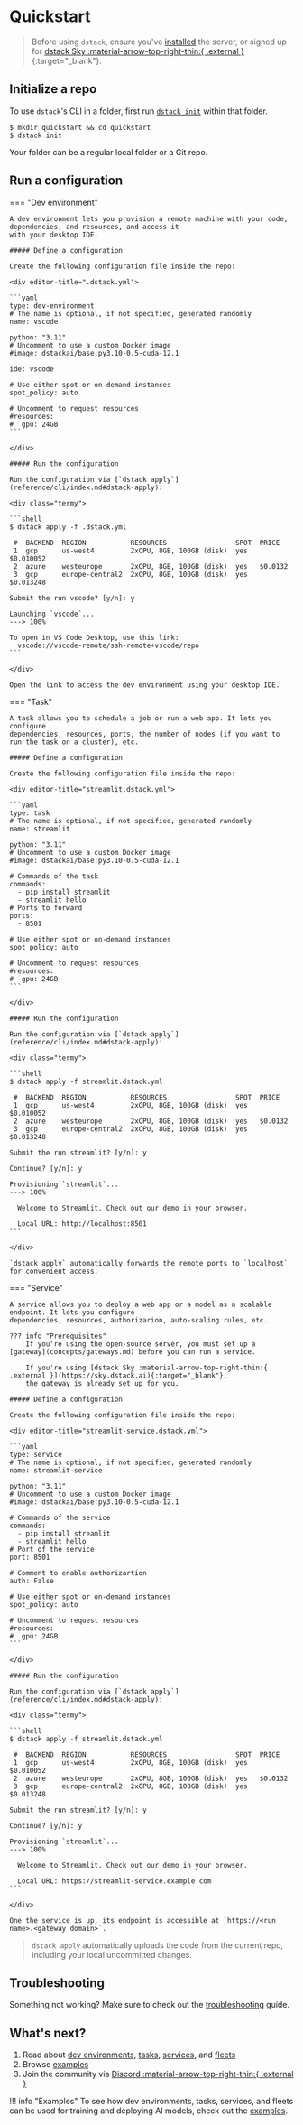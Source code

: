 # Quickstart

> Before using `dstack`, ensure you've [installed](installation/index.md) the server, or signed up for [dstack Sky :material-arrow-top-right-thin:{ .external }](https://sky.dstack.ai){:target="_blank"}.
    
## Initialize a repo

To use `dstack`'s CLI in a folder, first run [`dstack init`](reference/cli/index.md#dstack-init) within that folder.

<div class="termy">

```shell
$ mkdir quickstart && cd quickstart
$ dstack init
```

</div>

Your folder can be a regular local folder or a Git repo.

## Run a configuration

=== "Dev environment"

    A dev environment lets you provision a remote machine with your code, dependencies, and resources, and access it 
    with your desktop IDE.

    ##### Define a configuration

    Create the following configuration file inside the repo:

    <div editor-title=".dstack.yml"> 

    ```yaml
    type: dev-environment
    # The name is optional, if not specified, generated randomly
    name: vscode
    
    python: "3.11"
    # Uncomment to use a custom Docker image
    #image: dstackai/base:py3.10-0.5-cuda-12.1
    
    ide: vscode
    
    # Use either spot or on-demand instances
    spot_policy: auto
    
    # Uncomment to request resources
    #resources:
    #  gpu: 24GB
    ```

    </div>

    ##### Run the configuration

    Run the configuration via [`dstack apply`](reference/cli/index.md#dstack-apply):

    <div class="termy">

    ```shell
    $ dstack apply -f .dstack.yml
    
     #  BACKEND  REGION           RESOURCES                 SPOT  PRICE
     1  gcp      us-west4         2xCPU, 8GB, 100GB (disk)  yes   $0.010052
     2  azure    westeurope       2xCPU, 8GB, 100GB (disk)  yes   $0.0132
     3  gcp      europe-central2  2xCPU, 8GB, 100GB (disk)  yes   $0.013248
     
    Submit the run vscode? [y/n]: y
    
    Launching `vscode`...
    ---> 100%
    
    To open in VS Code Desktop, use this link:
      vscode://vscode-remote/ssh-remote+vscode/repo
    ```
    
    </div>

    Open the link to access the dev environment using your desktop IDE.

=== "Task"

    A task allows you to schedule a job or run a web app. It lets you configure 
    dependencies, resources, ports, the number of nodes (if you want to run the task on a cluster), etc.

    ##### Define a configuration

    Create the following configuration file inside the repo:

    <div editor-title="streamlit.dstack.yml"> 

    ```yaml
    type: task
    # The name is optional, if not specified, generated randomly
    name: streamlit
    
    python: "3.11"
    # Uncomment to use a custom Docker image
    #image: dstackai/base:py3.10-0.5-cuda-12.1
    
    # Commands of the task
    commands:
      - pip install streamlit
      - streamlit hello
    # Ports to forward
    ports:
      - 8501

    # Use either spot or on-demand instances
    spot_policy: auto
    
    # Uncomment to request resources
    #resources:
    #  gpu: 24GB
    ```

    </div>

    ##### Run the configuration

    Run the configuration via [`dstack apply`](reference/cli/index.md#dstack-apply):

    <div class="termy">

    ```shell
    $ dstack apply -f streamlit.dstack.yml
    
     #  BACKEND  REGION           RESOURCES                 SPOT  PRICE
     1  gcp      us-west4         2xCPU, 8GB, 100GB (disk)  yes   $0.010052
     2  azure    westeurope       2xCPU, 8GB, 100GB (disk)  yes   $0.0132
     3  gcp      europe-central2  2xCPU, 8GB, 100GB (disk)  yes   $0.013248
     
    Submit the run streamlit? [y/n]: y
     
    Continue? [y/n]: y
    
    Provisioning `streamlit`...
    ---> 100%

      Welcome to Streamlit. Check out our demo in your browser.

      Local URL: http://localhost:8501
    ```
    
    </div>

    `dstack apply` automatically forwards the remote ports to `localhost` for convenient access.

=== "Service"

    A service allows you to deploy a web app or a model as a scalable endpoint. It lets you configure
    dependencies, resources, authorizarion, auto-scaling rules, etc. 

    ??? info "Prerequisites"
        If you're using the open-source server, you must set up a [gateway](concepts/gateways.md) before you can run a service.

        If you're using [dstack Sky :material-arrow-top-right-thin:{ .external }](https://sky.dstack.ai){:target="_blank"},
        the gateway is already set up for you.

    ##### Define a configuration

    Create the following configuration file inside the repo:

    <div editor-title="streamlit-service.dstack.yml"> 

    ```yaml
    type: service
    # The name is optional, if not specified, generated randomly
    name: streamlit-service
    
    python: "3.11"
    # Uncomment to use a custom Docker image
    #image: dstackai/base:py3.10-0.5-cuda-12.1
    
    # Commands of the service
    commands:
      - pip install streamlit
      - streamlit hello
    # Port of the service
    port: 8501

    # Comment to enable authorizartion
    auth: False

    # Use either spot or on-demand instances
    spot_policy: auto
    
    # Uncomment to request resources
    #resources:
    #  gpu: 24GB
    ```

    </div>

    ##### Run the configuration

    Run the configuration via [`dstack apply`](reference/cli/index.md#dstack-apply):

    <div class="termy">

    ```shell
    $ dstack apply -f streamlit.dstack.yml
    
     #  BACKEND  REGION           RESOURCES                 SPOT  PRICE
     1  gcp      us-west4         2xCPU, 8GB, 100GB (disk)  yes   $0.010052
     2  azure    westeurope       2xCPU, 8GB, 100GB (disk)  yes   $0.0132
     3  gcp      europe-central2  2xCPU, 8GB, 100GB (disk)  yes   $0.013248
     
    Submit the run streamlit? [y/n]: y
     
    Continue? [y/n]: y
    
    Provisioning `streamlit`...
    ---> 100%

      Welcome to Streamlit. Check out our demo in your browser.

      Local URL: https://streamlit-service.example.com
    ```
    
    </div>

    One the service is up, its endpoint is accessible at `https://<run name>.<gateway domain>`.

> `dstack apply` automatically uploads the code from the current repo, including your local uncommitted changes.

## Troubleshooting

Something not working? Make sure to check out the [troubleshooting](guides/troubleshooting.md) guide.

## What's next?

1. Read about [dev environments](dev-environments.md), [tasks](tasks.md), 
    [services](services.md), and [fleets](concepts/fleets.md) 
2. Browse [examples](https://dstack.ai/examples)
3. Join the community via [Discord :material-arrow-top-right-thin:{ .external }](https://discord.gg/u8SmfwPpMd)

!!! info "Examples"
    To see how dev environments, tasks, services, and fleets can be used for 
    training and deploying AI models, check out the [examples](examples/index.md).